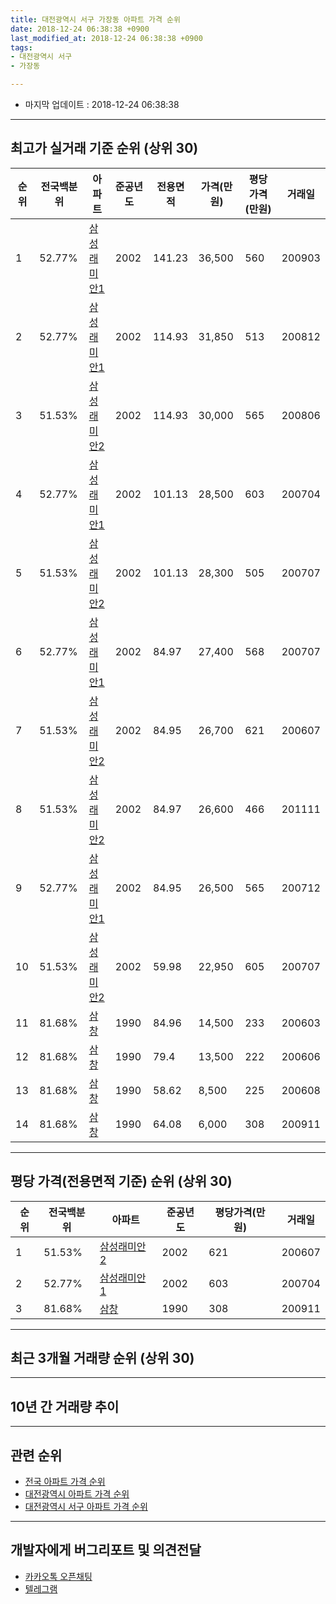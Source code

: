 ```yaml
---
title: 대전광역시 서구 가장동 아파트 가격 순위
date: 2018-12-24 06:38:38 +0900
last_modified_at: 2018-12-24 06:38:38 +0900
tags:
- 대전광역시 서구
- 가장동

---
```


* 마지막 업데이트 : 2018-12-24 06:38:38

---

## 최고가 실거래 기준 순위 (상위 30)


|순위|전국백분위|아파트|준공년도|전용면적|가격(만원)|평당가격(만원)|거래일|
|---|---|---|---|---|---|---|---|
|1|52.77%|[삼성래미안1](https://search.naver.com/search.naver?query=%EB%8C%80%EC%A0%84%EA%B4%91%EC%97%AD%EC%8B%9C+%EC%84%9C%EA%B5%AC+%EA%B0%80%EC%9E%A5%EB%8F%99+%EC%82%BC%EC%84%B1%EB%9E%98%EB%AF%B8%EC%95%881)|2002|141.23|36,500|560|200903|
|2|52.77%|[삼성래미안1](https://search.naver.com/search.naver?query=%EB%8C%80%EC%A0%84%EA%B4%91%EC%97%AD%EC%8B%9C+%EC%84%9C%EA%B5%AC+%EA%B0%80%EC%9E%A5%EB%8F%99+%EC%82%BC%EC%84%B1%EB%9E%98%EB%AF%B8%EC%95%881)|2002|114.93|31,850|513|200812|
|3|51.53%|[삼성래미안2](https://search.naver.com/search.naver?query=%EB%8C%80%EC%A0%84%EA%B4%91%EC%97%AD%EC%8B%9C+%EC%84%9C%EA%B5%AC+%EA%B0%80%EC%9E%A5%EB%8F%99+%EC%82%BC%EC%84%B1%EB%9E%98%EB%AF%B8%EC%95%882)|2002|114.93|30,000|565|200806|
|4|52.77%|[삼성래미안1](https://search.naver.com/search.naver?query=%EB%8C%80%EC%A0%84%EA%B4%91%EC%97%AD%EC%8B%9C+%EC%84%9C%EA%B5%AC+%EA%B0%80%EC%9E%A5%EB%8F%99+%EC%82%BC%EC%84%B1%EB%9E%98%EB%AF%B8%EC%95%881)|2002|101.13|28,500|603|200704|
|5|51.53%|[삼성래미안2](https://search.naver.com/search.naver?query=%EB%8C%80%EC%A0%84%EA%B4%91%EC%97%AD%EC%8B%9C+%EC%84%9C%EA%B5%AC+%EA%B0%80%EC%9E%A5%EB%8F%99+%EC%82%BC%EC%84%B1%EB%9E%98%EB%AF%B8%EC%95%882)|2002|101.13|28,300|505|200707|
|6|52.77%|[삼성래미안1](https://search.naver.com/search.naver?query=%EB%8C%80%EC%A0%84%EA%B4%91%EC%97%AD%EC%8B%9C+%EC%84%9C%EA%B5%AC+%EA%B0%80%EC%9E%A5%EB%8F%99+%EC%82%BC%EC%84%B1%EB%9E%98%EB%AF%B8%EC%95%881)|2002|84.97|27,400|568|200707|
|7|51.53%|[삼성래미안2](https://search.naver.com/search.naver?query=%EB%8C%80%EC%A0%84%EA%B4%91%EC%97%AD%EC%8B%9C+%EC%84%9C%EA%B5%AC+%EA%B0%80%EC%9E%A5%EB%8F%99+%EC%82%BC%EC%84%B1%EB%9E%98%EB%AF%B8%EC%95%882)|2002|84.95|26,700|621|200607|
|8|51.53%|[삼성래미안2](https://search.naver.com/search.naver?query=%EB%8C%80%EC%A0%84%EA%B4%91%EC%97%AD%EC%8B%9C+%EC%84%9C%EA%B5%AC+%EA%B0%80%EC%9E%A5%EB%8F%99+%EC%82%BC%EC%84%B1%EB%9E%98%EB%AF%B8%EC%95%882)|2002|84.97|26,600|466|201111|
|9|52.77%|[삼성래미안1](https://search.naver.com/search.naver?query=%EB%8C%80%EC%A0%84%EA%B4%91%EC%97%AD%EC%8B%9C+%EC%84%9C%EA%B5%AC+%EA%B0%80%EC%9E%A5%EB%8F%99+%EC%82%BC%EC%84%B1%EB%9E%98%EB%AF%B8%EC%95%881)|2002|84.95|26,500|565|200712|
|10|51.53%|[삼성래미안2](https://search.naver.com/search.naver?query=%EB%8C%80%EC%A0%84%EA%B4%91%EC%97%AD%EC%8B%9C+%EC%84%9C%EA%B5%AC+%EA%B0%80%EC%9E%A5%EB%8F%99+%EC%82%BC%EC%84%B1%EB%9E%98%EB%AF%B8%EC%95%882)|2002|59.98|22,950|605|200707|
|11|81.68%|[삼창](https://search.naver.com/search.naver?query=%EB%8C%80%EC%A0%84%EA%B4%91%EC%97%AD%EC%8B%9C+%EC%84%9C%EA%B5%AC+%EA%B0%80%EC%9E%A5%EB%8F%99+%EC%82%BC%EC%B0%BD)|1990|84.96|14,500|233|200603|
|12|81.68%|[삼창](https://search.naver.com/search.naver?query=%EB%8C%80%EC%A0%84%EA%B4%91%EC%97%AD%EC%8B%9C+%EC%84%9C%EA%B5%AC+%EA%B0%80%EC%9E%A5%EB%8F%99+%EC%82%BC%EC%B0%BD)|1990|79.4|13,500|222|200606|
|13|81.68%|[삼창](https://search.naver.com/search.naver?query=%EB%8C%80%EC%A0%84%EA%B4%91%EC%97%AD%EC%8B%9C+%EC%84%9C%EA%B5%AC+%EA%B0%80%EC%9E%A5%EB%8F%99+%EC%82%BC%EC%B0%BD)|1990|58.62|8,500|225|200608|
|14|81.68%|[삼창](https://search.naver.com/search.naver?query=%EB%8C%80%EC%A0%84%EA%B4%91%EC%97%AD%EC%8B%9C+%EC%84%9C%EA%B5%AC+%EA%B0%80%EC%9E%A5%EB%8F%99+%EC%82%BC%EC%B0%BD)|1990|64.08|6,000|308|200911|


---

## 평당 가격(전용면적 기준) 순위 (상위 30)


|순위|전국백분위|아파트|준공년도|평당가격(만원)|거래일|
|---|---|---|---|---|---|
|1|51.53%|[삼성래미안2](https://search.naver.com/search.naver?query=%EB%8C%80%EC%A0%84%EA%B4%91%EC%97%AD%EC%8B%9C+%EC%84%9C%EA%B5%AC+%EA%B0%80%EC%9E%A5%EB%8F%99+%EC%82%BC%EC%84%B1%EB%9E%98%EB%AF%B8%EC%95%882)|2002|621|200607|
|2|52.77%|[삼성래미안1](https://search.naver.com/search.naver?query=%EB%8C%80%EC%A0%84%EA%B4%91%EC%97%AD%EC%8B%9C+%EC%84%9C%EA%B5%AC+%EA%B0%80%EC%9E%A5%EB%8F%99+%EC%82%BC%EC%84%B1%EB%9E%98%EB%AF%B8%EC%95%881)|2002|603|200704|
|3|81.68%|[삼창](https://search.naver.com/search.naver?query=%EB%8C%80%EC%A0%84%EA%B4%91%EC%97%AD%EC%8B%9C+%EC%84%9C%EA%B5%AC+%EA%B0%80%EC%9E%A5%EB%8F%99+%EC%82%BC%EC%B0%BD)|1990|308|200911|


---

## 최근 3개월 거래량 순위 (상위 30)


<div style="width:100%;">
    <canvas id="deal_count_ranking" height="250"></canvas>
</div>


<script>
new Chart(document.getElementById("deal_count_ranking"), {
    type: 'horizontalBar',
    data: {
        labels: ['삼성래미안2', '삼성래미안1'],
        datasets: [{
            label: '실거래 수',
            data: [19, 18],
            borderColor: "rgba(255, 0, 128, 1)",
            backgroundColor: "rgba(255, 0, 128, 0.5)",
            fill: false,
        }]
    },
    options: {
        responsive: true,
        title: {
            display: true,
            text: '최근 3개월 거래량 순위'
        },
        tooltips: {
            mode: 'index',
            intersect: false,
            callbacks: {
                title: function(tooltipItems, data) {
                    return "실거래 수:";
                },
                label: function(tooltipItem, data) {
                    return data.labels[tooltipItem.index] + ": " + tooltipItem.xLabel;
                }
            }
        },
        hover: {
            mode: 'nearest',
            intersect: true
        },
        scales: {
            xAxes: [{
                display: true,
                scaleLabel: {
                    display: true,
                    labelString: '실거래 수'
                },
                ticks: {
                    suggestedMin: 0,
                }
            }],
            yAxes: [{
                display: true,
                ticks: {
                    autoSkip: false,
                    callback: function(value, index, values) {
                        if (value.length > 15)
                            return value.substr(0, 13) + "...";
                        else
                            return value;
                    }
                },
                scaleLabel: {
                    display: false,
                }
            }]
        }
    }
});

</script>


---

## 10년 간 거래량 추이


<div style="width:100%;">
    <canvas id="deal_progress" height="250"></canvas>
</div>

<script>
new Chart(document.getElementById("deal_progress"), {
    type: 'line',
    data: {
        labels: ['200812','200901','200902','200903','200904','200905','200906','200907','200908','200909','200910','200911','200912','201001','201002','201003','201004','201005','201006','201007','201008','201009','201010','201011','201012','201101','201102','201103','201104','201105','201106','201107','201108','201109','201110','201111','201112','201201','201202','201203','201204','201205','201206','201207','201208','201209','201210','201211','201212','201301','201302','201303','201304','201305','201306','201307','201308','201309','201310','201311','201312','201401','201402','201403','201404','201405','201406','201407','201408','201409','201410','201411','201412','201501','201502','201503','201504','201505','201506','201507','201508','201509','201510','201511','201512','201601','201602','201603','201604','201605','201606','201607','201608','201609','201610','201611','201612','201701','201702','201703','201704','201705','201706','201707','201708','201709','201710','201711','201712','201801','201802','201803','201804','201805','201806','201807','201808','201809','201810','201811','201812'],
        datasets: [{
            label: '실거래 수',
            pointRadius: 1,
            data: [11, 11, 14, 20, 29, 26, 28, 37, 23, 28, 29, 18, 13, 23, 14, 28, 16, 17, 19, 13, 20, 15, 24, 28, 28, 33, 25, 20, 11, 19, 21, 16, 10, 5, 28, 15, 11, 9, 5, 11, 2, 3, 6, 3, 7, 7, 12, 10, 9, 8, 16, 14, 12, 20, 13, 13, 13, 16, 15, 10, 10, 13, 8, 16, 9, 6, 12, 12, 9, 22, 11, 11, 17, 10, 9, 21, 15, 20, 16, 19, 17, 21, 23, 26, 8, 15, 10, 22, 13, 15, 20, 19, 15, 15, 29, 13, 19, 10, 14, 16, 6, 11, 14, 9, 14, 11, 9, 15, 9, 7, 9, 14, 10, 9, 11, 3, 10, 7, 18, 15, 4],
            borderColor: "rgba(255, 201, 14, 1)",
            backgroundColor: "rgba(255, 201, 14, 0.5)",
            fill: true,
        }]
    },
    options: {
        responsive: true,
        title: {
            display: true,
            text: '10년간 거래량 추이'
        },
        tooltips: {
            mode: 'index',
            intersect: false,
        },
        hover: {
            mode: 'nearest',
            intersect: true
        },
        scales: {
            xAxes: [{
                display: true,
                scaleLabel: {
                    display: true,
                    labelString: '년/월'
                }
            }],
            yAxes: [{
                display: true,
                ticks: {
                    suggestedMin: 0,
                },
                scaleLabel: {
                    display: true,
                    labelString: '실거래 수'
                }
            }]
        }
    }
});

</script>


---

## 관련 순위

- [전국 아파트 가격 순위](https://inasie.github.io/apt-ranking/전국)
- [대전광역시 아파트 가격 순위](https://inasie.github.io/apt-ranking/대전광역시)
- [대전광역시 서구 아파트 가격 순위](https://inasie.github.io/apt-ranking/대전광역시-서구)


---

## 개발자에게 버그리포트 및 의견전달

- [카카오톡 오픈채팅](https://open.kakao.com/o/gLJUAP4)
- [텔레그램](https://t.me/inasie)

